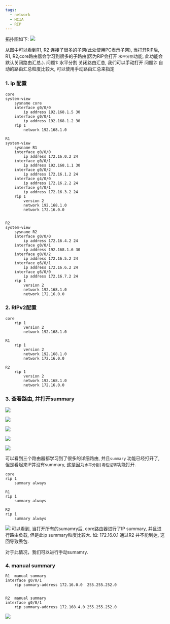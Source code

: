 ```yaml
---
tags:
  - network
  - HCIA
  - RIP
---
```

拓扑图如下:
![](./images/0403/0403_topo.png)


从图中可以看到R1, R2 连接了很多的子网(此处使用PC表示子网),  当打开RIP后,  R1, R2,core路由器会学习到很多的子路由(因为RIP会打开 `水平分割`功能, 此功能会默认关闭路由汇总.).
问题1:  水平分割 关闭路由汇总, 我们可以手动打开
问题2: 自动的路由汇总粒度比较大, 可以使用手动路由汇总来指定

### 1. ip 配置
```
core
system-view
	sysname core
	interface g0/0/0
		ip address 192.168.1.5 30
	interface g0/0/1
		ip address 192.168.1.2 30
	rip 1
		network 192.168.1.0

R1
system-view
	sysname R1
	interface g0/0/0
		ip address 172.16.0.2 24
	interface g0/0/1
		ip address 192.168.1.1 30
	interface g0/0/2
		ip address 172.16.1.2 24
	interface g4/0/0
		ip address 172.16.2.2 24
	interface g4/0/1
		ip address 172.16.3.2 24
	rip 1
		version 2
		network 192.168.1.0
		network 172.16.0.0


R2
system-view
	sysname R2
	interface g0/0/0
		ip address 172.16.4.2 24
	interface g0/0/1
		ip address 192.168.1.6 30
	interface g0/0/2
		ip address 172.16.5.2 24
	interface g6/0/1
		ip address 172.16.6.2 24
	interface g6/0/0
		ip address 172.16.7.2 24
	rip 1
		version 2
		network 192.168.1.0
		network 172.16.0.0

```



### 2. RIPv2配置

```
core
	rip 1
		version 2
		network 192.168.1.0

R1
	rip 1
		version 2
		network 192.168.1.0
		network 172.16.0.0

R2
	rip 1
		version 2
		network 192.168.1.0
		network 172.16.0.0

```

### 3. 查看路由, 并打开summary
![](./images/0403/0403_core_rip_route.png)

![](./images/0403/0403_r1_rip_route.png)

![](./images/0403/0403_r2_rip_route.png)

![](./images/0403/0403_rip_summary_info.png)

![](./images/0403/0403_rip_sum_disable.png)

可以看到三个路由器都学习到了很多的详细路由, 并且`summary` 功能已经打开了, 但是看起来IP并没有summary, 这是因为`水平分割|毒性逆转`功能打开.

```
core
rip 1
	summary always

R1
rip 1
	summary always

R2
rip 1
	summary always
```
![](./images/0403/0403_rip_summary_always.png)
可以看到, 当打开所有的sumamry后,  core路由器进行了IP summary,  并且进行路由负载,  但是此ip summary粒度比较大. 
如:  172.16.0.1 通过R2 并不能到达, 这回导致丢包.

对于此情况，我们可以进行手动sumamry.

### 4. manual summary
```
R1  manual summary
interface g0/0/1
	rip summary-address 172.16.0.0  255.255.252.0


R2  manual summary
interface g0/0/1
	rip summary-address 172.168.4.0 255.255.252.0
```

![](./images/0403/0403_rip_summary_table_after_manual.png)










